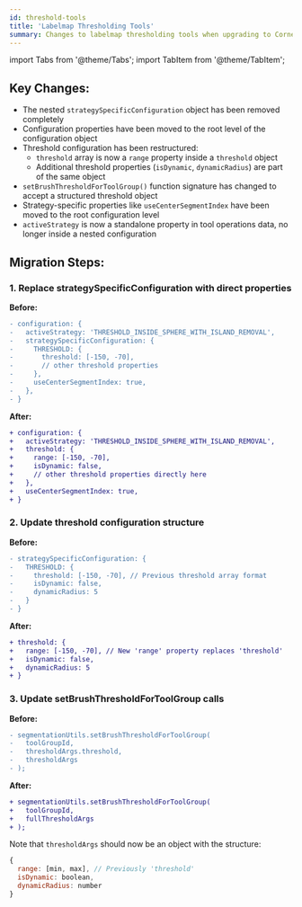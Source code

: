 ```yaml
---
id: threshold-tools
title: 'Labelmap Thresholding Tools'
summary: Changes to labelmap thresholding tools when upgrading to Cornerstone3D 3.x
---
```


import Tabs from '@theme/Tabs';
import TabItem from '@theme/TabItem';

## Key Changes:

- The nested `strategySpecificConfiguration` object has been removed completely
- Configuration properties have been moved to the root level of the configuration object
- Threshold configuration has been restructured:
  - `threshold` array is now a `range` property inside a `threshold` object
  - Additional threshold properties (`isDynamic`, `dynamicRadius`) are part of the same object
- `setBrushThresholdForToolGroup()` function signature has changed to accept a structured threshold object
- Strategy-specific properties like `useCenterSegmentIndex` have been moved to the root configuration level
- `activeStrategy` is now a standalone property in tool operations data, no longer inside a nested configuration

## Migration Steps:

### 1. Replace strategySpecificConfiguration with direct properties

**Before:**

```diff
- configuration: {
-   activeStrategy: 'THRESHOLD_INSIDE_SPHERE_WITH_ISLAND_REMOVAL',
-   strategySpecificConfiguration: {
-     THRESHOLD: {
-       threshold: [-150, -70],
-       // other threshold properties
-     },
-     useCenterSegmentIndex: true,
-   },
- }
```

**After:**

```diff
+ configuration: {
+   activeStrategy: 'THRESHOLD_INSIDE_SPHERE_WITH_ISLAND_REMOVAL',
+   threshold: {
+     range: [-150, -70],
+     isDynamic: false,
+     // other threshold properties directly here
+   },
+   useCenterSegmentIndex: true,
+ }
```

### 2. Update threshold configuration structure

**Before:**

```diff
- strategySpecificConfiguration: {
-   THRESHOLD: {
-     threshold: [-150, -70], // Previous threshold array format
-     isDynamic: false,
-     dynamicRadius: 5
-   }
- }
```

**After:**

```diff
+ threshold: {
+   range: [-150, -70], // New 'range' property replaces 'threshold'
+   isDynamic: false,
+   dynamicRadius: 5
+ }
```

### 3. Update setBrushThresholdForToolGroup calls

**Before:**

```diff
- segmentationUtils.setBrushThresholdForToolGroup(
-   toolGroupId,
-   thresholdArgs.threshold,
-   thresholdArgs
- );
```

**After:**

```diff
+ segmentationUtils.setBrushThresholdForToolGroup(
+   toolGroupId,
+   fullThresholdArgs
+ );
```

Note that `thresholdArgs` should now be an object with the structure:

```javascript
{
  range: [min, max], // Previously 'threshold'
  isDynamic: boolean,
  dynamicRadius: number
}
```
